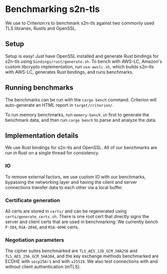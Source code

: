 # Benchmarking s2n-tls

We use to Criterion.rs to benchmark s2n-tls against two commonly used TLS libraries, Rustls and OpenSSL.

## Setup 

Setup is easy! Just have OpenSSL installed and generate Rust bindings for s2n-tls using `bindings/rust/generate.sh`. To bench with AWS-LC, Amazon's custom libcrypto implementation, run `use-awslc.sh`, which builds s2n-tls with AWS-LC, generates Rust bindings, and runs benchmarks.

## Running benchmarks

The benchmarks can be run with the `cargo bench` command. Criterion will auto-generate an HTML report in `target/criterion/`. 

To run memory benchmarks, run `memory-bench.sh` first to generate the benchmark data, and then run `cargo bench` to parse and analyze the data.

## Implementation details

We use Rust bindings for s2n-tls and OpenSSL. All of our benchmarks are run in Rust on a single thread for consistency. 

### IO

To remove external factors, we use custom IO with our benchmarks, bypassing the networking layer and having the client and server connections transfer data to each other via a local buffer. 

### Certificate generation

All certs are stored in `certs/` and can be regenerated using `certs/generate_certs.sh`. There is one root cert that directly signs the server and client certs that are used in benchmarking. We currently bench `P-384`, `RSA-2048`, and `RSA-4096` certs.

### Negotiation parameters

The cipher suites benchmarked are `TLS_AES_128_GCM_SHA256` and `TLS_AES_256_GCM_SHA384`, and the key exchange methods benchmarked are ECDHE with `secp256r1` and with `x25519`. We also test connections with and without client authentication (mTLS).
